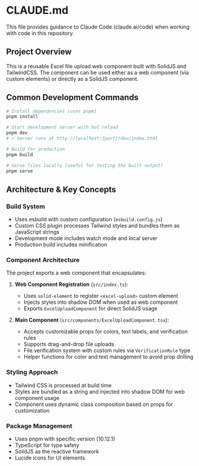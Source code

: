 # CLAUDE.md

This file provides guidance to Claude Code (claude.ai/code) when working with code in this repository.

## Project Overview

This is a reusable Excel file upload web component built with SolidJS and TailwindCSS. The component can be used either as a web component (via custom elements) or directly as a SolidJS component.

## Common Development Commands

```bash
# Install dependencies (uses pnpm)
pnpm install

# Start development server with hot reload
pnpm dev
# → Server runs at http://localhost:{port}/dev/index.html

# Build for production
pnpm build

# Serve files locally (useful for testing the built output)
pnpm serve
```

## Architecture & Key Concepts

### Build System
- Uses esbuild with custom configuration (`esbuild.config.js`)
- Custom CSS plugin processes Tailwind styles and bundles them as JavaScript strings
- Development mode includes watch mode and local server
- Production build includes minification

### Component Architecture
The project exports a web component that encapsulates:

1. **Web Component Registration** (`src/index.ts`):
   - Uses `solid-element` to register `<excel-upload>` custom element
   - Injects styles into shadow DOM when used as web component
   - Exports `ExcelUploadComponent` for direct SolidJS usage

2. **Main Component** (`src/components/ExcelUploadComponent.tsx`):
   - Accepts customizable props for colors, text labels, and verification rules
   - Supports drag-and-drop file uploads
   - File verification system with custom rules via `VerificationRule` type
   - Helper functions for color and text management to avoid prop drilling

### Styling Approach
- Tailwind CSS is processed at build time
- Styles are bundled as a string and injected into shadow DOM for web component usage
- Component uses dynamic class composition based on props for customization

### Package Management
- Uses pnpm with specific version (10.12.1)
- TypeScript for type safety
- SolidJS as the reactive framework
- Lucide icons for UI elements